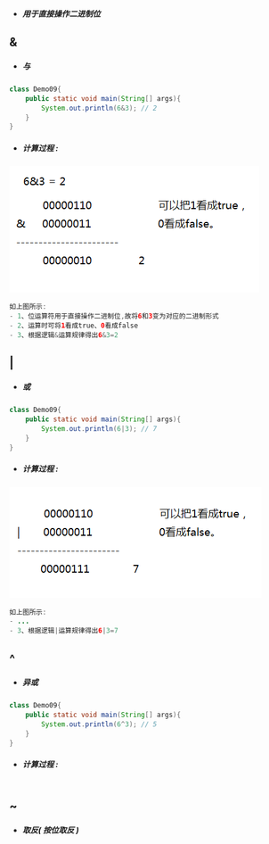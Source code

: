 * ##### 用于直接操作二进制位

## &

* ##### 与

```java
class Demo09{
    public static void main(String[] args){
        System.out.println(6&3); // 2
    }
}
```

* ##### 计算过程 :

![](/assets/与运算计算过程.png)

```java
如上图所示:
- 1、位运算符用于直接操作二进制位,故将6和3变为对应的二进制形式
- 2、运算时可将1看成true、0看成false
- 3、根据逻辑&运算规律得出6&3=2
```

## \|

* ##### 或

```java
class Demo09{
    public static void main(String[] args){
        System.out.println(6|3); // 7
    }
}
```

* ##### 计算过程 :

![](/assets/或运算计算过程.png)

```java
如上图所示:
- ...
- 3、根据逻辑|运算规律得出6|3=7
```

## ^

* ##### 异或

```java
class Demo09{
    public static void main(String[] args){
        System.out.println(6^3); // 5
    }
}
```

* ##### 计算过程 :

```java

```

## ~

* ##### 取反\( 按位取反 \)



